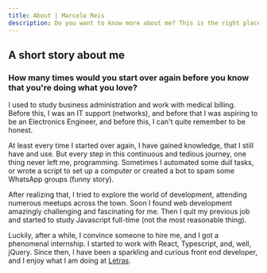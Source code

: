 ```yaml
---
title: About | Marcelo Reis
description: Do you want to know more about me? This is the right place!
---
```


## A short story about me

### How many times would you start over again before you know that you're doing what you love?

I used to study business administration and work with medical billing. Before this, I was an IT support (networks), and before that I was aspiring to be an Electronics Engineer, and before this, I can't quite remember to be honest.

At least every time I started over again, I have gained knowledge, that I still have and use. But every step in this continuous and tedious journey, one thing never left me, programming. Sometimes I automated some dull tasks, or wrote a script to set up a computer or created a bot to spam some WhatsApp groups (funny story).

After realizing that, I tried to explore the world of development, attending numerous meetups across the town. Soon I found web development amazingly challenging and fascinating for me. Then I quit my previous job and started to study Javascript full-time (not the most reasonable thing).

Luckily, after a while, I convince someone to hire me, and I got a phenomenal internship. I started to work with React, Typescript, and, well, jQuery. Since then, I have been a sparkling and curious front end developer, and I enjoy what I am doing at [Letras](https://letras.com).
